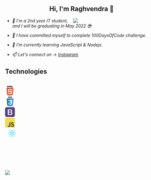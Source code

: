 <h2 align="center"> Hi, I'm Raghvendra 👋 </h2>

<img align="right" width="280" src="https://media.giphy.com/media/M9gbBd9nbDrOTu1Mqx/giphy.gif" width="230">

- _🏫 I'm a 2nd year IT student, and I will be graduating in May 2022 😎_

- _🔭 I have committed myself to complete 100DaysOfCode challenge._

- _🌱 I’m currently learning JavaScript & Nodejs._

- _📫 Let's connect on → [Instagram](https://www.instagram.com/rsinghcodes/)_

## Technologies

<p align="left">
<code>
<img height="32" width="32" src="https://raw.githubusercontent.com/github/explore/80688e429a7d4ef2fca1e82350fe8e3517d3494d/topics/html/html.png" />
<img height="32" width="32" src="https://raw.githubusercontent.com/github/explore/80688e429a7d4ef2fca1e82350fe8e3517d3494d/topics/css/css.png" />
<img height="32" width="32" src="https://raw.githubusercontent.com/github/explore/80688e429a7d4ef2fca1e82350fe8e3517d3494d/topics/bootstrap/bootstrap.png" />
<img height="32" width="32" src="https://raw.githubusercontent.com/github/explore/80688e429a7d4ef2fca1e82350fe8e3517d3494d/topics/javascript/javascript.png" />
 <img height="32" width="32" src="https://raw.githubusercontent.com/github/explore/80688e429a7d4ef2fca1e82350fe8e3517d3494d/topics/react/react.png" />

<br>
<br>

<img align="left" src="https://github-readme-stats.vercel.app/api/top-langs/?username=rsinghcodes&theme=cobalt&langs_count=7&hide=racket&layout=compact" />
</code>
</p>
